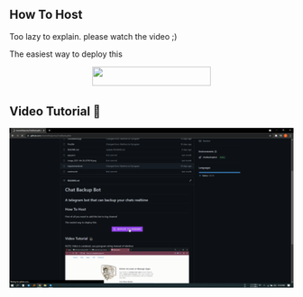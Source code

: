 ## How To Host
Too lazy to explain. please watch the video ;)

The easiest way to deploy this

<p align="center"><a href="https://heroku.com/deploy?template=https://github.com/Applebotz/capek"> <img src="https://img.shields.io/badge/Deploy%20To%20Heroku-blueviolet?style=for-the-badge&logo=heroku" width="210" height="34.45"/></a></p>

## Video Tutorial 🎥
  [![Tutorial](thumb.png)](https://t.me/blvckcards "Tutorial")
